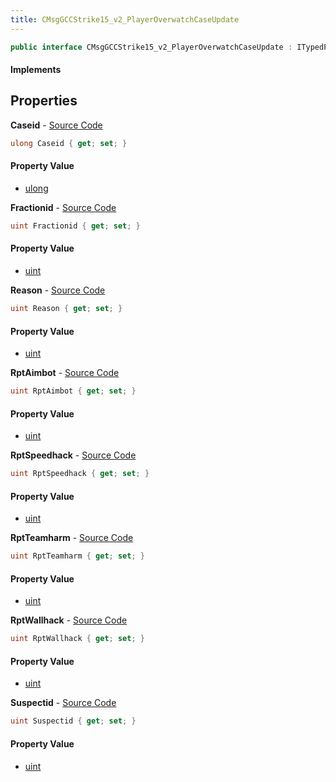 ```yaml
---
title: CMsgGCCStrike15_v2_PlayerOverwatchCaseUpdate
---
```


```csharp
public interface CMsgGCCStrike15_v2_PlayerOverwatchCaseUpdate : ITypedProtobuf<CMsgGCCStrike15_v2_PlayerOverwatchCaseUpdate>, INativeHandle
```

#### Implements

## Properties

**Caseid** - [Source Code](https://github.com/swiftly-solution/swiftlys2/blob/main/managed/src/SwiftlyS2.Generated/Protobufs/Interfaces/CMsgGCCStrike15_v2_PlayerOverwatchCaseUpdate.cs#L13)

```csharp
ulong Caseid { get; set; }
```

#### Property Value

- [ulong](https://learn.microsoft.com/dotnet/api/system.uint64)

**Fractionid** - [Source Code](https://github.com/swiftly-solution/swiftlys2/blob/main/managed/src/SwiftlyS2.Generated/Protobufs/Interfaces/CMsgGCCStrike15_v2_PlayerOverwatchCaseUpdate.cs#L19)

```csharp
uint Fractionid { get; set; }
```

#### Property Value

- [uint](https://learn.microsoft.com/dotnet/api/system.uint32)

**Reason** - [Source Code](https://github.com/swiftly-solution/swiftlys2/blob/main/managed/src/SwiftlyS2.Generated/Protobufs/Interfaces/CMsgGCCStrike15_v2_PlayerOverwatchCaseUpdate.cs#L34)

```csharp
uint Reason { get; set; }
```

#### Property Value

- [uint](https://learn.microsoft.com/dotnet/api/system.uint32)

**RptAimbot** - [Source Code](https://github.com/swiftly-solution/swiftlys2/blob/main/managed/src/SwiftlyS2.Generated/Protobufs/Interfaces/CMsgGCCStrike15_v2_PlayerOverwatchCaseUpdate.cs#L22)

```csharp
uint RptAimbot { get; set; }
```

#### Property Value

- [uint](https://learn.microsoft.com/dotnet/api/system.uint32)

**RptSpeedhack** - [Source Code](https://github.com/swiftly-solution/swiftlys2/blob/main/managed/src/SwiftlyS2.Generated/Protobufs/Interfaces/CMsgGCCStrike15_v2_PlayerOverwatchCaseUpdate.cs#L28)

```csharp
uint RptSpeedhack { get; set; }
```

#### Property Value

- [uint](https://learn.microsoft.com/dotnet/api/system.uint32)

**RptTeamharm** - [Source Code](https://github.com/swiftly-solution/swiftlys2/blob/main/managed/src/SwiftlyS2.Generated/Protobufs/Interfaces/CMsgGCCStrike15_v2_PlayerOverwatchCaseUpdate.cs#L31)

```csharp
uint RptTeamharm { get; set; }
```

#### Property Value

- [uint](https://learn.microsoft.com/dotnet/api/system.uint32)

**RptWallhack** - [Source Code](https://github.com/swiftly-solution/swiftlys2/blob/main/managed/src/SwiftlyS2.Generated/Protobufs/Interfaces/CMsgGCCStrike15_v2_PlayerOverwatchCaseUpdate.cs#L25)

```csharp
uint RptWallhack { get; set; }
```

#### Property Value

- [uint](https://learn.microsoft.com/dotnet/api/system.uint32)

**Suspectid** - [Source Code](https://github.com/swiftly-solution/swiftlys2/blob/main/managed/src/SwiftlyS2.Generated/Protobufs/Interfaces/CMsgGCCStrike15_v2_PlayerOverwatchCaseUpdate.cs#L16)

```csharp
uint Suspectid { get; set; }
```

#### Property Value

- [uint](https://learn.microsoft.com/dotnet/api/system.uint32)

